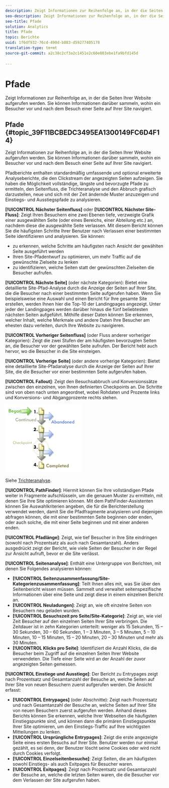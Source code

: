 ```yaml
---
description: Zeigt Informationen zur Reihenfolge an, in der die Seiten Ihrer Website aufgerufen werden. Sie können Informationen darüber sammeln, wohin ein Besucher vor und nach dem Besuch einer Seite auf Ihrer Site navigiert.
seo-description: Zeigt Informationen zur Reihenfolge an, in der die Seiten Ihrer Website aufgerufen werden. Sie können Informationen darüber sammeln, wohin ein Besucher vor und nach dem Besuch einer Seite auf Ihrer Site navigiert.
seo-title: Pfade
solution: Analytics
title: Pfade
topic: Berichte
uuid: 1f6df932-76cd-490d-b883-d59277405178
translation-type: tm+mt
source-git-commit: a2c38c2cf3a2c1451e2c60e003ebe1fa9bfd145d

---
```



# Pfade

Zeigt Informationen zur Reihenfolge an, in der die Seiten Ihrer Website aufgerufen werden. Sie können Informationen darüber sammeln, wohin ein Besucher vor und nach dem Besuch einer Seite auf Ihrer Site navigiert.

## Pfade {#topic_39F11BCBEDC3495EA1300149FC6D4F14}

Zeigt Informationen zur Reihenfolge an, in der die Seiten Ihrer Website aufgerufen werden. Sie können Informationen darüber sammeln, wohin ein Besucher vor und nach dem Besuch einer Seite auf Ihrer Site navigiert.

Pfadberichte enthalten standardmäßig umfassende und optional erweiterte Analyseberichte, die den Clickstream der angezeigten Seiten aufzeigen. Sie haben die Möglichkeit vollständige, längste und bevorzugte Pfade zu ermitteln, den Seitenfluss, die Trichteranalyse und den Abbruch grafisch darzustellen, neue und sich mit der Zeit ändernde Muster anzuzeigen und Einstiegs- und Ausstiegspfade zu analysieren.

**[!UICONTROL Nächster Seitenfluss]** oder **[!UICONTROL Nächster Site-Fluss]**: Zeigt Ihren Besuchern eine zwei Ebenen tiefe, verzweigte Grafik einer ausgewählten Seite (oder eines Bereichs, einer Abteilung etc.) an, nachdem diese die ausgewählte Seite verlassen. Mit diesem Bericht können Sie die häufigsten Schritte Ihrer Benutzer nach Verlassen einer bestimmten Seite identifizieren und analysieren. Sie können:

* zu erkennen, welche Schritte am häufigsten nach Ansicht der gewählten Seite ausgeführt werden
* Ihren Site-Pfadentwurf zu optimieren, um mehr Traffic auf die gewünschte Zielseite zu lenken
* zu identifizieren, welche Seiten statt der gewünschten Zielseiten die Besucher aufrufen.

**[!UICONTROL Nächste Seite]** (oder nächste Kategorien): Bietet eine detaillierte Site-Pfad-Analyse durch die Anzeige der Seiten auf Ihrer Site, die die Besucher nach einer bestimmten Seite aufgerufen haben. Wenn Sie beispielsweise eine Auswahl und einen Bericht für Ihre gesamte Site erstellen, werden Ihnen hier die Top-10 der Landingpages angezeigt. Unter jeder der Landingpages werden darüber hinaus die fünf beliebtesten nächsten Seiten aufgeführt. Mithilfe dieser Daten können Sie erkennen, welcher Inhalt, welche Merkmale und andere Daten Ihre Besucher am ehesten dazu verleiten, durch Ihre Website zu navigieren.

**[!UICONTROL Vorheriger Seitenfluss]** (oder Fluss anderer vorheriger Kategorien): Zeigt die zwei Stufen der am häufigsten bevorzugten Seiten an, die Besucher vor der gewählten Seite aufrufen. Der Bericht hebt auch hervor, wo die Besucher in die Site einsteigen.

**[!UICONTROL Vorherige Seite]** (oder andere vorherige Kategorien): Bietet eine detaillierte Site-Pfadanalyse durch die Anzeige der Seiten auf Ihrer Site, die die Besucher vor einer bestimmten Seite aufgerufen haben.

**[!UICONTROL Fallout]**: Zeigt den Besuchsabbruch und Konversionssätze zwischen den einzelnen, von Ihnen definierten Checkpoints an. Die Schritte sind von oben nach unten angeordnet, wobei Rohdaten und Prozente links und Konversions- und Abgangprozente rechts stehen.

![](assets/fallout_graphic.png)

Siehe [Trichteranalyse](../../../components/c-variables/dimensionslist/reports-fallout.md#concept_DE1F8040F1B741F087B78568B342EC41).

**[!UICONTROL PathFinder]**: Hiermit können Sie Ihre vollständigen Pfade weiter in Fragmente aufschlüsseln, um die genauen Muster zu ermitteln, mit denen Sie Ihre Site optimieren können. Mit dem PathFinder-Assistenten können Sie Auswahlkriterien angeben, die für die Berichterstellung verwendet werden, damit Sie die Pfadfragmente analysieren und diejenigen abfragen können, die mit einer bestimmten Seite beginnen oder enden, oder auch solche, die mit einer Seite beginnen und mit einer anderen enden.

**[!UICONTROL Pfadlänge]**: Zeigt, wie tief Besucher in Ihre Site eindringen (sowohl nach Prozentsatz als auch nach Gesamtanzahl). Anders ausgedrückt zeigt der Bericht, wie viele Seiten der Besucher in der Regel zur Ansicht aufruft, bevor er die Site verlässt.

**[!UICONTROL Seitenanalyse]**: Enthält eine Untergruppe von Berichten, mit denen Sie Folgendes analysieren können:

* **[!UICONTROL Seitenzusammenfassung/Site-Kategorienzusammenfassung]**: Teilt Ihnen alles mit, was Sie über den Seitenbericht wissen müssen. Sammelt und verwaltet seitenspezifische Informationen über eine Seite und zeigt diese in einem einzelnen Bericht an.
* **[!UICONTROL Neuladungen]**: Zeigt an, wie oft einzelne Seiten von Besuchern neu geladen wurden.
* **[!UICONTROL Besuchszeit pro Seite/Site-Kategorie]**: Zeigt an, wie viel Zeit Besucher auf den einzelnen Seiten Ihrer Site verbringen. Die Zeitdauer ist in zehn Kategorien unterteilt: weniger als 15 Sekunden, 15 – 30 Sekunden, 30 – 60 Sekunden, 1 – 3 Minuten, 3 – 5 Minuten, 5 – 10 Minuten, 10 – 15 Minuten, 15 – 20 Minuten, 20 – 30 Minuten und mehr als 30 Minuten.
* **[!UICONTROL Klicks pro Seite]**: Identifiziert die Anzahl Klicks, die die Besucher beim Zugriff auf die einzelnen Seiten Ihrer Website verwendeten. Die Tiefe einer Seite wird an der Anzahl der zuvor angezeigten Seiten gemessen.

**[!UICONTROL Einstiege und Ausstiege]**: Der Bericht zu Entrypages zeigt nach Prozentsatz und Gesamtanzahl der Besuche an, welche Seiten auf Ihrer Site von neuen Besuchern zuerst aufgerufen werden. Die Ansicht erfasst:

* **[!UICONTROL Entrypages]** (oder Abschnitte): Zeigt nach Prozentsatz und nach Gesamtanzahl der Besuche an, welche Seiten auf Ihrer Site von neuen Besuchern zuerst aufgerufen werden. Anhand dieses Berichts können Sie erkennen, welche Ihrer Webseiten die häufigsten Einstiegspunkte sind, und können dann die primären Einstiegspunkte Ihrer Site optimieren, um den Einstiegs-Traffic auf Ihre wichtigsten Mitteilungen zu lenken.
* **[!UICONTROL Ursprüngliche Entrypages]**: Zeigt die erste angezeigte Seite eines ersten Besuchs auf Ihrer Site. Benutzer werden nur einmal gezählt, es sei denn, der Benutzer löscht seine Cookies oder wird nicht durch Cookies verfolgt.
* **[!UICONTROL Einzelseitenbesuche]**: Zeigt Seiten, die am häufigsten sowohl Einstiegs- als auch Exitpages für Besucher waren.
* **[!UICONTROL Exitpages]**: Zeigt nach Prozentsatz und Gesamtanzahl der Besuche an, welche die letzten Seiten waren, die die Besucher vor dem Verlassen der Site aufgerufen haben.

